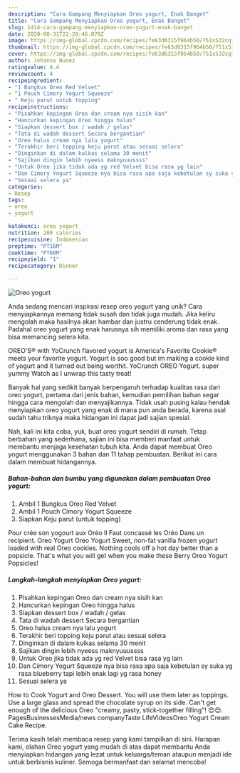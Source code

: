 ```yaml
---
description: "Cara Gampang Menyiapkan Oreo yogurt, Enak Banget"
title: "Cara Gampang Menyiapkan Oreo yogurt, Enak Banget"
slug: 1414-cara-gampang-menyiapkan-oreo-yogurt-enak-banget
date: 2020-08-31T22:20:46.079Z
image: https://img-global.cpcdn.com/recipes/fe63d6315f964b50/751x532cq70/oreo-yogurt-foto-resep-utama.jpg
thumbnail: https://img-global.cpcdn.com/recipes/fe63d6315f964b50/751x532cq70/oreo-yogurt-foto-resep-utama.jpg
cover: https://img-global.cpcdn.com/recipes/fe63d6315f964b50/751x532cq70/oreo-yogurt-foto-resep-utama.jpg
author: Johanna Nunez
ratingvalue: 4.4
reviewcount: 4
recipeingredient:
- "1 Bungkus Oreo Red Velvet"
- "1 Pouch Cimory Yogurt Squeeze"
- " Keju parut untuk topping"
recipeinstructions:
- "Pisahkan kepingan Oreo dan cream nya sisih kan"
- "Hancurkan kepingan Oreo hingga halus"
- "Siapkan dessert box / wadah / gelas"
- "Tata di wadah dessert Secara bergantian"
- "Oreo halus cream nya lalu yogurt"
- "Terakhir beri topping keju parut atau sesuai selera"
- "Dinginkan di dalam kulkas selama 30 menit"
- "Sajikan dingin lebih nyeess maknyuuussss"
- "Untuk Oreo jika tidak ada yg red Velvet bisa rasa yg lain"
- "Dan Cimory Yogurt Squeeze nya bisa rasa apa saja kebetulan sy suka yg rasa blueberry tapi lebih enak lagi yg rasa honey"
- "Sesuai selera ya"
categories:
- Resep
tags:
- oreo
- yogurt

katakunci: oreo yogurt 
nutrition: 200 calories
recipecuisine: Indonesian
preptime: "PT16M"
cooktime: "PT60M"
recipeyield: "1"
recipecategory: Dinner

---
```



![Oreo yogurt](https://img-global.cpcdn.com/recipes/fe63d6315f964b50/751x532cq70/oreo-yogurt-foto-resep-utama.jpg)

Anda sedang mencari inspirasi resep oreo yogurt yang unik? Cara menyiapkannya memang tidak susah dan tidak juga mudah. Jika keliru mengolah maka hasilnya akan hambar dan justru cenderung tidak enak. Padahal oreo yogurt yang enak harusnya sih memiliki aroma dan rasa yang bisa memancing selera kita.

OREO&#39;S® with YoCrunch flavored yogurt is America&#39;s Favorite Cookie® meets your favorite yogurt. Yogurt is soo good but im making a cookie kind of yogurt and it turned out being worthit. YoCrunch OREO Yogurt. super yummy Watch as I unwrap this tasty treat!

Banyak hal yang sedikit banyak berpengaruh terhadap kualitas rasa dari oreo yogurt, pertama dari jenis bahan, kemudian pemilihan bahan segar hingga cara mengolah dan menyajikannya. Tidak usah pusing kalau hendak menyiapkan oreo yogurt yang enak di mana pun anda berada, karena asal sudah tahu triknya maka hidangan ini dapat jadi sajian spesial.


Nah, kali ini kita coba, yuk, buat oreo yogurt sendiri di rumah. Tetap berbahan yang sederhana, sajian ini bisa memberi manfaat untuk membantu menjaga kesehatan tubuh kita. Anda dapat membuat Oreo yogurt menggunakan 3 bahan dan 11 tahap pembuatan. Berikut ini cara dalam membuat hidangannya.

<!--inarticleads1-->

##### Bahan-bahan dan bumbu yang digunakan dalam pembuatan Oreo yogurt:

1. Ambil 1 Bungkus Oreo Red Velvet
1. Ambil 1 Pouch Cimory Yogurt Squeeze
1. Siapkan  Keju parut (untuk topping)


Pour crée son yogourt aux Oréo Il Faut concassé les Oréo Dans un recipient. Oreo Yogurt Oreo Yogurt Sweet, non-fat vanilla frozen yogurt loaded with real Oreo cookies. Nothing cools off a hot day better than a popsicle. That&#39;s what you will get when you make these Berry Oreo Yogurt Popsicles! 

<!--inarticleads2-->

##### Langkah-langkah menyiapkan Oreo yogurt:

1. Pisahkan kepingan Oreo dan cream nya sisih kan
1. Hancurkan kepingan Oreo hingga halus
1. Siapkan dessert box / wadah / gelas
1. Tata di wadah dessert Secara bergantian
1. Oreo halus cream nya lalu yogurt
1. Terakhir beri topping keju parut atau sesuai selera
1. Dinginkan di dalam kulkas selama 30 menit
1. Sajikan dingin lebih nyeess maknyuuussss
1. Untuk Oreo jika tidak ada yg red Velvet bisa rasa yg lain
1. Dan Cimory Yogurt Squeeze nya bisa rasa apa saja kebetulan sy suka yg rasa blueberry tapi lebih enak lagi yg rasa honey
1. Sesuai selera ya


How to Cook Yogurt and Oreo Dessert. You will use them later as toppings. Use a large glass and spread the chocolate syrup on its side. Can&#39;t get enough of the delicious Oreo &#34;creamy, pasty, stick-together filling&#34;! 😍😍. PagesBusinessesMedia/news companyTaste LifeVideosOreo Yogurt Cream Cake Recipe. 

Terima kasih telah membaca resep yang kami tampilkan di sini. Harapan kami, olahan Oreo yogurt yang mudah di atas dapat membantu Anda menyiapkan hidangan yang lezat untuk keluarga/teman ataupun menjadi ide untuk berbisnis kuliner. Semoga bermanfaat dan selamat mencoba!
